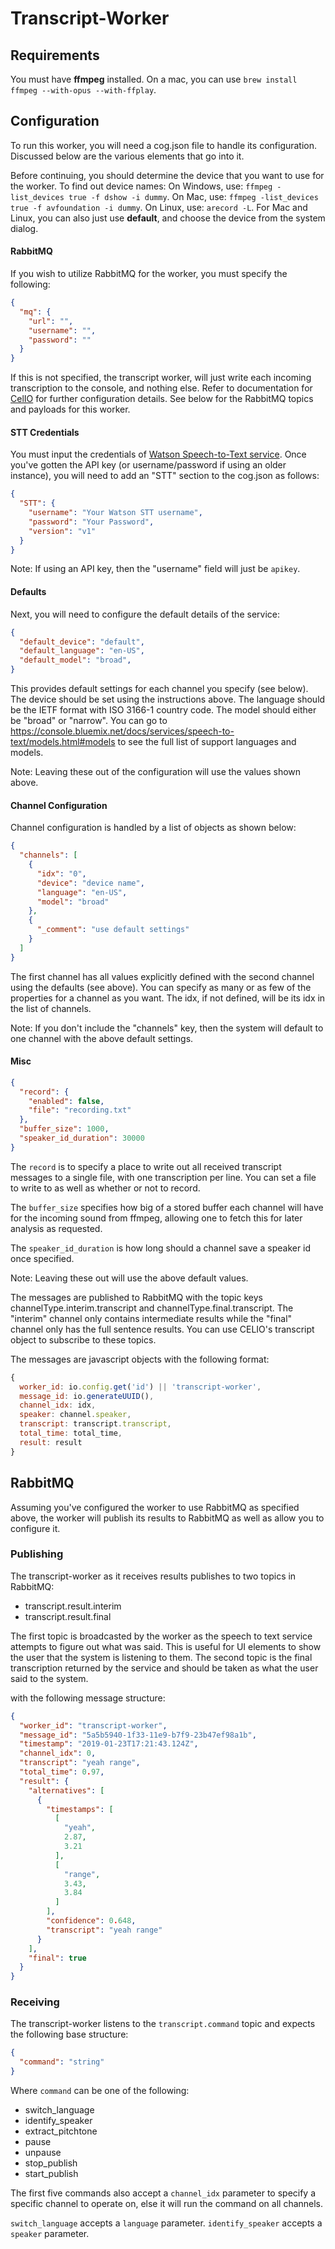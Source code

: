 # Transcript-Worker

## Requirements
You must have **ffmpeg** installed.
On a mac, you can use `brew install ffmpeg --with-opus --with-ffplay`.

## Configuration
To run this worker, you will need a cog.json file to handle its configuration.
Discussed below are the various elements that go into it.

Before continuing, you should determine the device that you want to use for the worker.
To find out device names:
On Windows, use: `ffmpeg -list_devices true -f dshow -i dummy`.
On Mac, use: `ffmpeg -list_devices true -f avfoundation -i dummy`.
On Linux, use: `arecord -L`.
For Mac and Linux, you can also just use **default**, and choose the device from the system dialog.

#### RabbitMQ
If you wish to utilize RabbitMQ for the worker, you must specify the following:
```json
{
  "mq": {
    "url": "",
    "username": "",
    "password": ""
  }
}
```
If this is not specified, the transcript worker, will just write each incoming transcription to
the console, and nothing else. Refer to documentation for 
[CelIO](https://internal.cisl.rpi/code/libraries/celio) for further configuration details. See
below for the RabbitMQ topics and payloads for this worker.

#### STT Credentials
You must input the credentials of 
[Watson Speech-to-Text service](https://www.ibm.com/watson/services/speech-to-text/).
Once you've gotten the API key (or username/password if using an older instance), you
will need to add an "STT" section to the cog.json as follows:
```json
{
  "STT": {
    "username": "Your Watson STT username",
    "password": "Your Password",
    "version": "v1"
  }
}
```
Note: If using an API key, then the "username" field will just be `apikey`.

#### Defaults
Next, you will need to configure the default details of the service:
```json
{
  "default_device": "default",
  "default_language": "en-US",
  "default_model": "broad",
}
```
This provides default settings for each channel you specify (see below). The device
should be set using the instructions above. The language should be the IETF format with
ISO 3166-1 country code. The model should either be "broad" or "narrow". You can go to
https://console.bluemix.net/docs/services/speech-to-text/models.html#models to see the
full list of support languages and models.

Note: Leaving these out of the configuration will use the values shown above.

#### Channel Configuration
Channel configuration is handled by a list of objects as shown below:
```json
{
  "channels": [
    {
      "idx": "0",
      "device": "device name",
      "language": "en-US",
      "model": "broad"
    },
    {
      "_comment": "use default settings"
    }
  ]
}
```
The first channel has all values explicitly defined with the second channel
using the defaults (see above). You can specify as many or as few of the properties
for a channel as you want. The idx, if not defined, will be its idx in the list of
channels.

Note: If you don't include the "channels" key, then the system will default to one
channel with the above default settings.

#### Misc
```json
{
  "record": {
    "enabled": false,
    "file": "recording.txt"
  },
  "buffer_size": 1000,
  "speaker_id_duration": 30000
}
```
The `record` is to specify a place to write out all received transcript messages to a single file,
with one transcription per line. You can set a file to write to as well as whether or not to record.

The `buffer_size` specifies how big of a stored buffer each channel will have for the incoming sound
from ffmpeg, allowing one to fetch this for later analysis as requested.

The `speaker_id_duration` is how long should a channel save a speaker id once specified.

Note: Leaving these out will use the above default values.


The messages are published to RabbitMQ with the topic keys channelType.interim.transcript and channelType.final.transcript.
The "interim" channel only contains intermediate results while the "final" channel only has the full sentence results.
You can use CELIO's transcript object to subscribe to these topics.

The messages are javascript objects with the following format:
```javascript
{
  worker_id: io.config.get('id') || 'transcript-worker',
  message_id: io.generateUUID(),
  channel_idx: idx,
  speaker: channel.speaker,
  transcript: transcript.transcript,
  total_time: total_time,
  result: result
}
```

## RabbitMQ
Assuming you've configured the worker to use RabbitMQ as specified above, the worker
will publish its results to RabbitMQ as well as allow you to configure it.

### Publishing
The transcript-worker as it receives results publishes to two topics in RabbitMQ:
* transcript.result.interim
* transcript.result.final

The first topic is broadcasted by the worker as the speech to text service attempts
to figure out what was said. This is useful for UI elements to show the user that
the system is listening to them. The second topic is the final transcription
returned by the service and should be taken as what the user said to the system.

with the following message structure:
```json
{
  "worker_id": "transcript-worker",
  "message_id": "5a5b5940-1f33-11e9-b7f9-23b47ef98a1b",
  "timestamp": "2019-01-23T17:21:43.124Z",
  "channel_idx": 0,
  "transcript": "yeah range",
  "total_time": 0.97,
  "result": {
    "alternatives": [
      {
        "timestamps": [
          [
            "yeah",
            2.87,
            3.21
          ],
          [
            "range",
            3.43,
            3.84
          ]
        ],
        "confidence": 0.648,
        "transcript": "yeah range"
      }
    ],
    "final": true
  }
}
```


### Receiving

The transcript-worker listens to the `transcript.command` topic and expects the following
base structure:
```json
{
  "command": "string"
}
```
Where `command` can be one of the following:
* switch_language
* identify_speaker
* extract_pitchtone
* pause
* unpause
* stop_publish
* start_publish

The first five commands also accept a `channel_idx` parameter to specify a specific channel
to operate on, else it will run the command on all channels.

`switch_language` accepts a `language` parameter.
`identify_speaker` accepts a `speaker` parameter.
